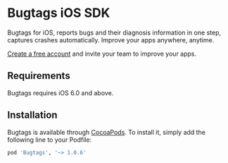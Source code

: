 # Bugtags iOS SDK
Bugtags for iOS, reports bugs and their diagnosis information in one step, captures crashes automatically. Improve your apps anywhere, anytime.

[Create a free account](http://bugtags.com/) and invite your team to improve your apps.

## Requirements

Bugtags requires iOS 6.0 and above.

## Installation

Bugtags is available through [CocoaPods](http://cocoapods.org). To install
it, simply add the following line to your Podfile:

```ruby
pod 'Bugtags', '~> 1.0.6'
```
